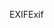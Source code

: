 <span data-ttu-id="f8373-101">EXIF</span><span class="sxs-lookup"><span data-stu-id="f8373-101">Exif</span></span>